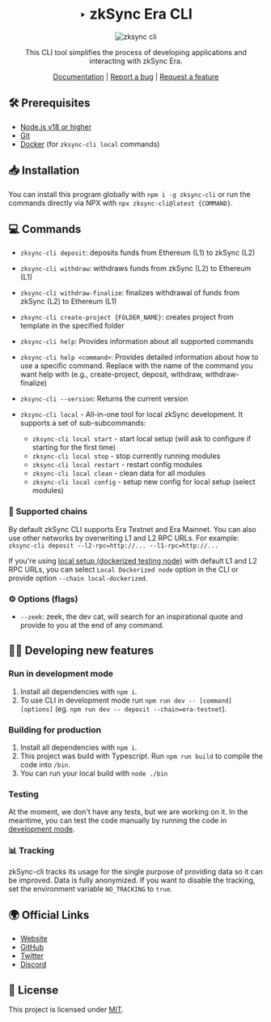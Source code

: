<div align="center">

# ‣ zkSync Era CLI 

![zksync cli](./zksync-cli-banner.png)

This CLI tool simplifies the process of developing applications and interacting with zkSync Era.

[Documentation](https://era.zksync.io/docs/tools/zksync-cli) | [Report a bug](https://github.com/matter-labs/zksync-cli/issues/new) | [Request a feature](https://github.com/matter-labs/zksync-cli/issues/new)

[pr-welcome]: https://img.shields.io/static/v1?color=indigo&label=PRs&style=flat&message=welcome

</div>

## 🛠 Prerequisites

- [Node.js v18 or higher](https://nodejs.org/en)
- [Git](https://git-scm.com/downloads)
- [Docker](https://www.docker.com/get-started/) (for `zksync-cli local` commands)

## 📥 Installation

You can install this program globally with `npm i -g zksync-cli` or run the commands directly via NPX with `npx zksync-cli@latest {COMMAND}`.

## 💻 Commands

- `zksync-cli deposit`: deposits funds from Ethereum (L1) to zkSync (L2)

- `zksync-cli withdraw`: withdraws funds from zkSync (L2) to Ethereum (L1)

- `zksync-cli withdraw-finalize`: finalizes withdrawal of funds from zkSync (L2) to Ethereum (L1)

- `zksync-cli create-project {FOLDER_NAME}`: creates project from template in the specified folder

- `zksync-cli help`: Provides information about all supported commands

- `zksync-cli help <command>`: Provides detailed information about how to use a specific command. Replace <command> with the name of the command you want help with (e.g., create-project, deposit, withdraw, withdraw-finalize)

- `zksync-cli --version`: Returns the current version

- `zksync-cli local` - All-in-one tool for local zkSync development. It supports a set of sub-subcommands:
  - `zksync-cli local start` - start local setup (will ask to configure if starting for the first time)
  - `zksync-cli local stop` - stop currently running modules
  - `zksync-cli local restart` - restart config modules
  - `zksync-cli local clean` - clean data for all modules
  - `zksync-cli local config` - setup new config for local setup (select modules)

### 🔗 Supported chains

By default zkSync CLI supports Era Testnet and Era Mainnet. You can also use other networks by overwriting L1 and L2 RPC URLs. For example: `zksync-cli deposit --l2-rpc=http://... --l1-rpc=http://...`

If you're using [local setup (dockerized testing node)](https://github.com/matter-labs/local-setup) with default L1 and L2 RPC URLs, you can select `Local Dockerized node` option in the CLI or provide option `--chain local-dockerized`.

### ⚙️ Options (flags)
- `--zeek`: zeek, the dev cat, will search for an inspirational quote and provide to you at the end of any command.

## 👩‍💻 Developing new features

### Run in development mode

1. Install all dependencies with `npm i`.
2. To use CLI in development mode run `npm run dev -- [command] [options]` (eg. `npm run dev -- deposit --chain=era-testnet`).

### Building for production

1. Install all dependencies with `npm i`.
2. This project was build with Typescript. Run `npm run build` to compile the code into `/bin`.
3. You can run your local build with `node ./bin`

### Testing

At the moment, we don't have any tests, but we are working on it.
In the meantime, you can test the code manually by running the code in [development mode](#run-in-development-mode).

### 📊 Tracking

zkSync-cli tracks its usage for the single purpose of providing data so it can be improved. Data is fully anonymized. If you want to disable the tracking, set the environment variable `NO_TRACKING` to `true`.

## 🌍 Official Links

- [Website](https://zksync.io/)
- [GitHub](https://github.com/matter-labs)
- [Twitter](https://twitter.com/zksync)
- [Discord](https://join.zksync.dev/)

## 📜 License

This project is licensed under [MIT](./LICENSE-MIT).